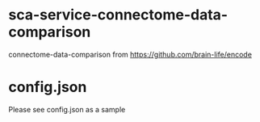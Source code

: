 # sca-service-connectome-data-comparison
connectome-data-comparison from https://github.com/brain-life/encode

# config.json

Please see config.json as a sample
